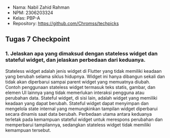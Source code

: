 - Nama: Nabil Zahid Rahman
- NPM: 2306203324
- Kelas: PBP-A
- Repository: https://github.com/Chromss/techpicks

## Tugas 7 Checkpoint

### 1. Jelaskan apa yang dimaksud dengan stateless widget dan stateful widget, dan jelaskan perbedaan dari keduanya.
Stateless widget adalah jenis widget di Flutter yang tidak memiliki keadaan yang berubah selama siklus hidupnya. Widget ini hanya dibangun sekali dan tidak akan diperbarui sampai parent widget yang memuatnya diubah. Contoh penggunaan stateless widget termasuk teks statis, gambar, dan elemen UI lainnya yang tidak memerlukan interaksi pengguna atau perubahan data.
Stateful widget, di sisi lain, adalah widget yang memiliki keadaan yang dapat berubah. Stateful widget dapat menyimpan dan mengelola state internal yang memungkinkan tampilan widget diperbarui secara dinamis saat data berubah. Perbedaan utama antara keduanya terletak pada kemampuan stateful widget untuk merespons perubahan dan memperbarui tampilannya, sedangkan stateless widget tidak memiliki kemampuan tersebut.